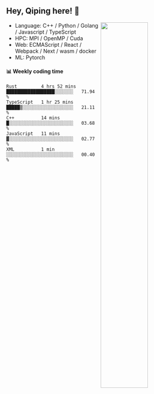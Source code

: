 

## Hey, Qiping here! :wave:

[<img align="right" width="50%" src="https://github-readme-stats.vercel.app/api?username=ppppqp&theme=dark&show_icons=true">](https://metrics.lecoq.io/ppppqp?template=classic)



-   Language: C++ / Python / Golang / Javascript / TypeScript
-   HPC: MPI / OpenMP / Cuda
-   Web: ECMAScript / React / Webpack / Next / wasm / docker
-   ML: Pytorch



#### :bar_chart: Weekly coding time

<!--START_SECTION:waka-->

```text
Rust         4 hrs 52 mins   ██████████████████░░░░░░░   71.94 %
TypeScript   1 hr 25 mins    █████▒░░░░░░░░░░░░░░░░░░░   21.11 %
C++          14 mins         █░░░░░░░░░░░░░░░░░░░░░░░░   03.68 %
JavaScript   11 mins         ▓░░░░░░░░░░░░░░░░░░░░░░░░   02.77 %
XML          1 min           ░░░░░░░░░░░░░░░░░░░░░░░░░   00.40 %
```

<!--END_SECTION:waka-->
